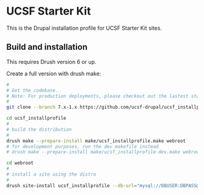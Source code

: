 # UCSF Starter Kit

This is the Drupal installation profile for UCSF Starter Kit sites.

## Build and installation

This requires Drush version 6 or up.

Create a full version with drush make:

```bash
#
# Get the codebase.
# Note: For production deployments, please checkout out the lastest stable release tag.
#
git clone --branch 7.x-1.x https://github.com/ucsf-drupal/ucsf_installprofile.git

cd ucsf_installprofile
#
# build the distribution
#
drush make --prepare-install make/ucsf_installprofile.make webroot
# for development purposes, run the dev makefile instead
# drush make --prepare-install make/ucsf_installprofile-dev.make webroot

cd webroot
#
# install a site using the distro
#
drush site-install ucsf_installprofile --db-url="mysql://DBUSER:DBPASS@localhost/DBNAME"
```
